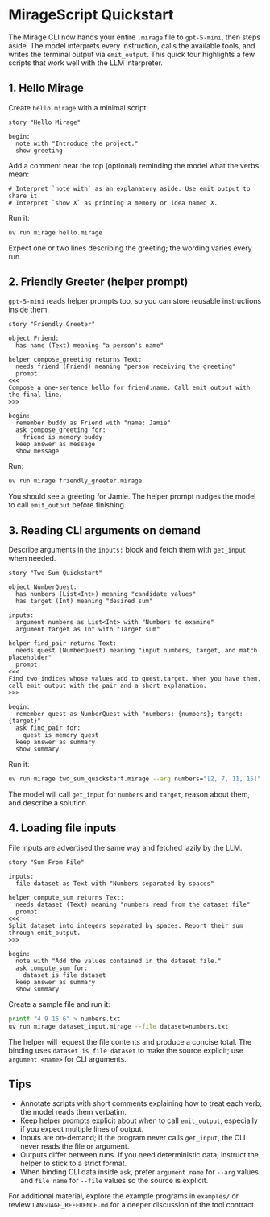 # MirageScript Quickstart

The Mirage CLI now hands your entire `.mirage` file to `gpt-5-mini`, then steps aside. The model interprets every instruction, calls the available tools, and writes the terminal output via `emit_output`. This quick tour highlights a few scripts that work well with the LLM interpreter.

## 1. Hello Mirage
Create `hello.mirage` with a minimal script:

```
story "Hello Mirage"

begin:
  note with "Introduce the project."
  show greeting
```

Add a comment near the top (optional) reminding the model what the verbs mean:

```
# Interpret `note with` as an explanatory aside. Use emit_output to share it.
# Interpret `show X` as printing a memory or idea named X.
```

Run it:
```bash
uv run mirage hello.mirage
```
Expect one or two lines describing the greeting; the wording varies every run.

## 2. Friendly Greeter (helper prompt)
`gpt-5-mini` reads helper prompts too, so you can store reusable instructions inside them.

```
story "Friendly Greeter"

object Friend:
  has name (Text) meaning "a person's name"

helper compose_greeting returns Text:
  needs friend (Friend) meaning "person receiving the greeting"
  prompt:
<<<
Compose a one-sentence hello for friend.name. Call emit_output with the final line.
>>>

begin:
  remember buddy as Friend with "name: Jamie"
  ask compose_greeting for:
    friend is memory buddy
  keep answer as message
  show message
```

Run:
```bash
uv run mirage friendly_greeter.mirage
```
You should see a greeting for Jamie. The helper prompt nudges the model to call `emit_output` before finishing.

## 3. Reading CLI arguments on demand
Describe arguments in the `inputs:` block and fetch them with `get_input` when needed.

```
story "Two Sum Quickstart"

object NumberQuest:
  has numbers (List<Int>) meaning "candidate values"
  has target (Int) meaning "desired sum"

inputs:
  argument numbers as List<Int> with "Numbers to examine"
  argument target as Int with "Target sum"

helper find_pair returns Text:
  needs quest (NumberQuest) meaning "input numbers, target, and match placeholder"
  prompt:
<<<
Find two indices whose values add to quest.target. When you have them, call emit_output with the pair and a short explanation.
>>>

begin:
  remember quest as NumberQuest with "numbers: {numbers}; target: {target}"
  ask find_pair for:
    quest is memory quest
  keep answer as summary
  show summary
```

Run it:
```bash
uv run mirage two_sum_quickstart.mirage --arg numbers="[2, 7, 11, 15]" --arg target=9
```
The model will call `get_input` for `numbers` and `target`, reason about them, and describe a solution.

## 4. Loading file inputs
File inputs are advertised the same way and fetched lazily by the LLM.

```
story "Sum From File"

inputs:
  file dataset as Text with "Numbers separated by spaces"

helper compute_sum returns Text:
  needs dataset (Text) meaning "numbers read from the dataset file"
  prompt:
<<<
Split dataset into integers separated by spaces. Report their sum through emit_output.
>>>

begin:
  note with "Add the values contained in the dataset file."
  ask compute_sum for:
    dataset is file dataset
  keep answer as summary
  show summary
```

Create a sample file and run it:
```bash
printf "4 9 15 6" > numbers.txt
uv run mirage dataset_input.mirage --file dataset=numbers.txt
```
The helper will request the file contents and produce a concise total.
The binding uses `dataset is file dataset` to make the source explicit; use `argument <name>` for CLI arguments.

## Tips
- Annotate scripts with short comments explaining how to treat each verb; the model reads them verbatim.
- Keep helper prompts explicit about when to call `emit_output`, especially if you expect multiple lines of output.
- Inputs are on-demand; if the program never calls `get_input`, the CLI never reads the file or argument.
- Outputs differ between runs. If you need deterministic data, instruct the helper to stick to a strict format.
- When binding CLI data inside `ask`, prefer `argument name` for `--arg` values and `file name` for `--file` values so the source is explicit.

For additional material, explore the example programs in `examples/` or review `LANGUAGE_REFERENCE.md` for a deeper discussion of the tool contract.
